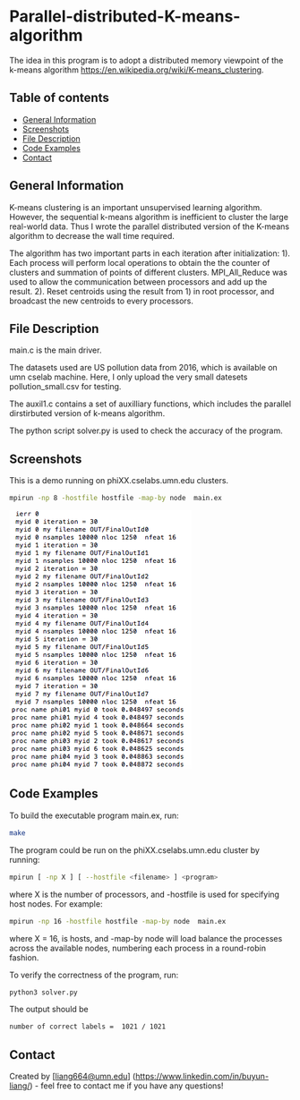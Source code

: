 # Parallel-distributed-K-means-algorithm
The idea in this program is to adopt a distributed memory viewpoint of the k-means algorithm https://en.wikipedia.org/wiki/K-means_clustering.

## Table of contents
* [General Information](#general-information)
* [Screenshots](#screenshots)
* [File Description](#file-description)
* [Code Examples](#code-examples)
* [Contact](#contact)

## General Information
K-means clustering is an important unsupervised learning algorithm. However, the sequential k-means algorithm is inefficient to cluster the large real-world data. Thus I wrote the parallel distributed version of the K-means algorithm to decrease the wall time required.

The algorithm has two important parts in each iteration after initialization: 1). Each process will perform local operations to obtain the the counter of clusters and summation of points of different clusters. MPI_All_Reduce was used to allow the communication between processors and add up the result. 2). Reset centroids using the result from 1) in root processor, and broadcast the new centroids to every processors.

## File Description
main.c is the main driver. 

The datasets used are US pollution data from 2016, which is available on umn cselab machine. Here, I only upload the very small datesets pollution_small.csv for testing. 

The auxil1.c contains a set of auxilliary functions, which includes the parallel dirstirbuted version of k-means algorithm. 

The python script solver.py is used to check the accuracy of the program.

## Screenshots
This is a demo running on phiXX.cselabs.umn.edu clusters.
```bash
mpirun -np 8 -hostfile hostfile -map-by node  main.ex
```
![Demo](./img/demo.png)

## Code Examples
To build the executable program main.ex, run:
```bash
make
```
The program could be run on the phiXX.cselabs.umn.edu cluster by running:
```bash
mpirun [ -np X ] [ --hostfile <filename> ] <program>
```
where X is the number of processors, and -hostfile is used for specifying host nodes. For example:
```bash
mpirun -np 16 -hostfile hostfile -map-by node  main.ex
```
where X = 16, <filename> is hosts, and -map-by node will load balance the processes across the available nodes, numbering each process in a round-robin fashion.

To verify the correctness of the program, run:
```bash
python3 solver.py
```
The output should be
```bash
number of correct labels =  1021 / 1021
```
## Contact
Created by [liang664@umn.edu] (https://www.linkedin.com/in/buyun-liang/) - feel free to contact me if you have any questions!
